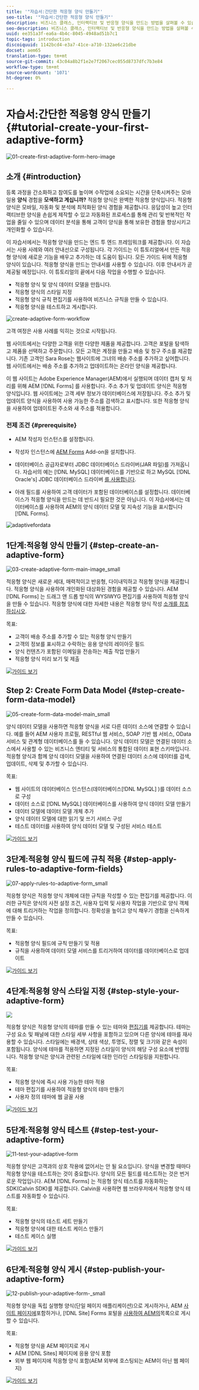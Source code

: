 ```yaml
---
title: '"자습서:간단한 적응형 양식 만들기"'
seo-title: '"자습서:간단한 적응형 양식 만들기"'
description: 비즈니스 클래스, 인터랙티브 및 반응형 양식을 만드는 방법을 살펴볼 수 있습니다.
seo-description: 비즈니스 클래스, 인터랙티브 및 반응형 양식을 만드는 방법을 살펴볼 수 있습니다.
uuid: ee351a3f-ea6a-4b4c-8045-4948ad51b7c1
topic-tags: introduction
discoiquuid: 1142bcd4-e3a7-41ce-a710-132ae6c21dbe
docset: aem65
translation-type: tm+mt
source-git-commit: 43c04a8b2f1e2e7f2067cec055d8737dfc7b3e84
workflow-type: tm+mt
source-wordcount: '1071'
ht-degree: 0%

---
```



# 자습서:간단한 적응형 양식 만들기 {#tutorial-create-your-first-adaptive-form}

![01-create-first-adaptive-form-hero-image](assets/01-create-first-adaptive-form-hero-image.png)

## 소개 {#introduction}

등록 과정을 간소화하고 참여도를 높이며 수작업에 소요되는 시간을 단축시켜주는 모바일용 **양식** 경험을 **모색하고 계십니까?** 적응형 양식은 완벽한 적응형 양식입니다. 적응형 양식은 모바일, 자동화 및 분석에 최적화된 양식 경험을 제공합니다. 응답성이 높고 인터랙티브한 양식을 손쉽게 제작할 수 있고 자동화된 프로세스를 통해 관리 및 반복적인 작업을 줄일 수 있으며 데이터 분석을 통해 고객이 양식을 통해 보유한 경험을 향상시키고 개인화할 수 있습니다.

이 자습서에서는 적응형 양식을 만드는 엔드 투 엔드 프레임워크를 제공합니다. 이 자습서는 사용 사례와 여러 안내선으로 구성됩니다. 각 가이드는 이 튜토리얼에서 만든 적응형 양식에 새로운 기능을 배우고 추가하는 데 도움이 됩니다. 모든 가이드 뒤에 적응형 양식이 있습니다. 적응형 양식을 만드는 안내서를 사용할 수 있습니다. 이후 안내서가 곧 제공될 예정입니다. 이 튜토리얼의 끝에서 다음 작업을 수행할 수 있습니다.

* 적응형 양식 및 양식 데이터 모델을 만듭니다.
* 적응형 양식의 스타일 지정
* 적응형 양식 규칙 편집기를 사용하여 비즈니스 규칙을 만들 수 있습니다.
* 적응형 양식을 테스트하고 게시합니다.

![create-adaptive-form-workflow](assets/create-daptive-form-workflow.png)

고객 여정은 사용 사례를 익히는 것으로 시작됩니다.

웹 사이트에서는 다양한 고객을 위한 다양한 제품을 제공합니다. 고객은 포털을 탐색하고 제품을 선택하고 주문합니다. 모든 고객은 계정을 만들고 배송 및 청구 주소를 제공합니다. 기존 고객인 Sara Rose는 웹사이트에 그녀의 배송 주소를 추가하고 싶어합니다. 웹 사이트에서는 배송 주소를 추가하고 업데이트하는 온라인 양식을 제공합니다.

이 웹 사이트는 Adobe Experience Manager(AEM)에서 실행되며 데이터 캡처 및 처리를 위해 AEM [!DNL Forms] 를 사용합니다. 주소 추가 및 업데이트 양식은 적응형 양식입니다. 웹 사이트에는 고객 세부 정보가 데이터베이스에 저장됩니다. 주소 추가 및 업데이트 양식을 사용하여 사용 가능한 주소를 검색하고 표시합니다. 또한 적응형 양식을 사용하여 업데이트된 주소와 새 주소를 적용합니다.

### 전제 조건 {#prerequisite}

* AEM 작성자 인스턴스를 설정합니다.
* 작성자 인스턴스에 [AEM Forms](../../forms/using/installing-configuring-aem-forms-osgi.md) Add-on을 설치합니다.
* 데이터베이스 공급자로부터 JDBC 데이터베이스 드라이버(JAR 파일)를 가져옵니다. 자습서의 예는 [!DNL MySQL] 데이터베이스를 기반으로 하고 MySQL [!DNL Oracle's] JDBC 데이터베이스 드라이버 [를 사용합니다](https://dev.mysql.com/downloads/connector/j/5.1.html).

* 아래 필드를 사용하여 고객 데이터가 포함된 데이터베이스를 설정합니다. 데이터베이스가 적응형 양식을 만드는 데 반드시 필요한 것은 아닙니다. 이 자습서에서는 데이터베이스를 사용하여 AEM의 양식 데이터 모델 및 지속성 기능을 표시합니다 [!DNL Forms].

![adaptivefordata](assets/adaptiveformdata.png)

## 1단계:적응형 양식 만들기 {#step-create-an-adaptive-form}

![03-create-adaptive-form-main-image_small](assets/03-create-adaptive-form-main-image_small.png)

적응형 양식은 새로운 세대, 매력적이고 반응형, 다이내믹하고 적응형 양식을 제공합니다. 적응형 양식을 사용하여 개인화된 대상화된 경험을 제공할 수 있습니다. AEM [!DNL Forms] 는 드래그 앤 드롭 방식의 WYSIWYG 편집기를 사용하여 적응형 양식을 만들 수 있습니다. 적응형 양식에 대한 자세한 내용은 적응형 양식 작성 [소개를 참조하십시오](../../forms/using/introduction-forms-authoring.md).

목표:

* 고객이 배송 주소를 추가할 수 있는 적응형 양식 만들기
* 고객의 정보를 표시하고 수락하는 응용 양식의 레이아웃 필드
* 양식 컨텐츠가 포함된 이메일을 전송하는 제출 작업 만들기
* 적응형 양식 미리 보기 및 제출

[![가이드 보기](https://helpx.adobe.com/content/dam/help/en/marketing-cloud/how-to/digital-foundation/_jcr_content/main-pars/image_1250343773/see-the-guide-sm.png)](create-adaptive-form.md)

## Step 2: Create Form Data Model {#step-create-form-data-model}

![05-create-form-data-model-main_small](assets/05-create-form-data-model-main_small.png)

양식 데이터 모델을 사용하면 적응형 양식을 서로 다른 데이터 소스에 연결할 수 있습니다. 예를 들어 AEM 사용자 프로필, RESTful 웹 서비스, SOAP 기반 웹 서비스, OData 서비스 및 관계형 데이터베이스를 들 수 있습니다. 양식 데이터 모델은 연결된 데이터 소스에서 사용할 수 있는 비즈니스 엔티티 및 서비스의 통합된 데이터 표현 스키마입니다. 적응형 양식과 함께 양식 데이터 모델을 사용하여 연결된 데이터 소스에 데이터를 검색, 업데이트, 삭제 및 추가할 수 있습니다.

목표:

* 웹 사이트의 데이터베이스 인스턴스(데이터베이스[!DNL MySQL] )를 데이터 소스로 구성
* 데이터 소스로 [!DNL MySQL] 데이터베이스를 사용하여 양식 데이터 모델 만들기
* 데이터 모델에 데이터 모델 개체 추가
* 양식 데이터 모델에 대한 읽기 및 쓰기 서비스 구성
* 테스트 데이터를 사용하여 양식 데이터 모델 및 구성된 서비스 테스트

[![가이드 보기](https://helpx.adobe.com/content/dam/help/en/marketing-cloud/how-to/digital-foundation/_jcr_content/main-pars/image_1250343773/see-the-guide-sm.png)](create-form-data-model.md)

## 3단계:적응형 양식 필드에 규칙 적용 {#step-apply-rules-to-adaptive-form-fields}

![07-apply-rules-to-adaptive-form_small](assets/07-apply-rules-to-adaptive-form_small.png)

적응형 양식은 적응형 양식 개체에 대한 규칙을 작성할 수 있는 편집기를 제공합니다. 이러한 규칙은 양식의 사전 설정 조건, 사용자 입력 및 사용자 작업을 기반으로 양식 객체에 대해 트리거하는 작업을 정의합니다. 정확성을 높이고 양식 채우기 경험을 신속하게 만들 수 있습니다.

목표:

* 적응형 양식 필드에 규칙 만들기 및 적용
* 규칙을 사용하여 데이터 모델 서비스를 트리거하여 데이터를 데이터베이스로 업데이트

[![가이드 보기](https://helpx.adobe.com/content/dam/help/en/marketing-cloud/how-to/digital-foundation/_jcr_content/main-pars/image_1250343773/see-the-guide-sm.png)](apply-rules-to-adaptive-form-fields.md)

## 4단계:적응형 양식 스타일 지정 {#step-style-your-adaptive-form}

![](/help/forms/using/assets/09-style-your-adaptive-form-small.png)

적응형 양식은 적응형 양식의 테마를 만들 수 있는 테마와 [편집기를](../../forms/using/themes.md) 제공합니다. 테마는 구성 요소 및 패널에 대한 스타일 세부 사항을 포함하고 있으며 다른 양식에 테마를 재사용할 수 있습니다. 스타일에는 배경색, 상태 색상, 투명도, 정렬 및 크기와 같은 속성이 포함됩니다. 양식에 테마를 적용하면 지정된 스타일이 양식의 해당 구성 요소에 반영됩니다. 적응형 양식은 양식과 관련된 스타일에 대한 인라인 스타일링을 지원합니다.

목표:

* 적응형 양식에 즉시 사용 가능한 테마 적용
* 테마 편집기를 사용하여 적응형 양식의 테마 만들기
* 사용자 정의 테마에 웹 글꼴 사용

[![가이드 보기](https://helpx.adobe.com/content/dam/help/en/marketing-cloud/how-to/digital-foundation/_jcr_content/main-pars/image_1250343773/see-the-guide-sm.png)](style-your-adaptive-form.md)

## 5단계:적응형 양식 테스트 {#step-test-your-adaptive-form}

![11-test-your-adaptive-form](assets/11-test-your-adaptive-form.png)

적응형 양식은 고객과의 상호 작용에 없어서는 안 될 요소입니다. 양식을 변경할 때마다 적응형 양식을 테스트하는 것이 중요합니다. 양식의 모든 필드를 테스트하는 것은 번거로운 작업입니다. AEM [!DNL Forms] 는 적응형 양식 테스트를 자동화하는 SDK(Calvin SDK)를 제공합니다. Calvin을 사용하면 웹 브라우저에서 적응형 양식 테스트를 자동화할 수 있습니다.

목표:

* 적응형 양식의 테스트 세트 만들기
* 적응형 양식에 대한 테스트 케이스 만들기
* 테스트 케이스 실행

[![가이드 보기](https://helpx.adobe.com/content/dam/help/en/marketing-cloud/how-to/digital-foundation/_jcr_content/main-pars/image_1250343773/see-the-guide-sm.png)](testing-your-adaptive-form.md)

## 6단계:적응형 양식 게시 {#step-publish-your-adaptive-form}

![12-publish-your-adaptive-form-_small](assets/12-publish-your-adaptive-form-_small.png)

적응형 양식을 독립 실행형 양식(단일 페이지 애플리케이션)으로 게시하거나, AEM [사이트 페이지에](/help/forms/using/embed-adaptive-form-aem-sites.md)포함하거나, [!DNL Site] Forms 포털을 [사용하여 AEM의](../../forms/using/introduction-publishing-forms.md)목록으로 게시할 수 있습니다.

목표:

* 적응형 양식을 AEM 페이지로 게시
* AEM [!DNL Sites] 페이지에 응용 양식 포함
* 외부 웹 페이지에 적응형 양식 포함(AEM 외부에 호스팅되는 AEM이 아닌 웹 페이지)

[![가이드 보기](https://helpx.adobe.com/content/dam/help/en/marketing-cloud/how-to/digital-foundation/_jcr_content/main-pars/image_1250343773/see-the-guide-sm.png)](publish-your-adaptive-form.md)